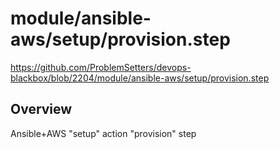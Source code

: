 # module/ansible-aws/setup/provision.step

https://github.com/ProblemSetters/devops-blackbox/blob/2204/module/ansible-aws/setup/provision.step

## Overview

Ansible+AWS "setup" action "provision" step


